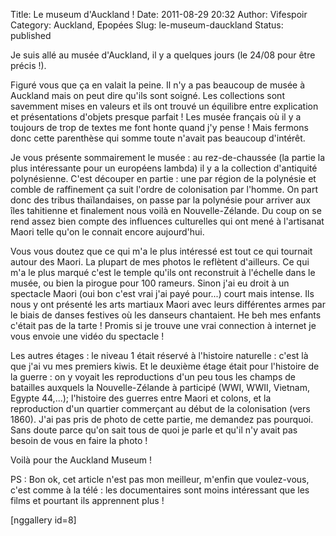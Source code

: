 Title: Le museum d'Auckland !
Date: 2011-08-29 20:32
Author: Vifespoir
Category: Auckland, Epopées
Slug: le-museum-dauckland
Status: published

Je suis allé au musée d'Auckland, il y a quelques jours (le 24/08 pour
être précis !).

Figuré vous que ça en valait la peine. Il n'y a pas beaucoup de musée à
Auckland mais on peut dire qu'ils sont soigné. Les collections sont
savemment mises en valeurs et ils ont trouvé un équilibre entre
explication et présentations d'objets presque parfait ! Les musée
français où il y a toujours de trop de textes me font honte quand j'y
pense ! Mais fermons donc cette parenthèse qui somme toute n'avait pas
beaucoup d'intérêt.

Je vous présente sommairement le musée : au rez-de-chaussée (la partie
la plus intéressante pour un européens lambda) il y a la collection
d'antiquité polynésienne. C'est découper en partie : une par région de
la polynésie et comble de raffinement ça suit l'ordre de colonisation
par l'homme. On part donc des tribus thaïlandaises, on passe par la
polynésie pour arriver aux îles tahitienne et finalement nous voilà en
Nouvelle-Zélande. Du coup on se rend assez bien compte des influences
culturelles qui ont mené à l'artisanat Maori telle qu'on le connait
encore aujourd'hui.

Vous vous doutez que ce qui m'a le plus intéressé est tout ce qui
tournait autour des Maori. La plupart de mes photos le reflètent
d'ailleurs. Ce qui m'a le plus marqué c'est le temple qu'ils ont
reconstruit à l'échelle dans le musée, ou bien la pirogue pour 100
rameurs. Sinon j'ai eu droit à un spectacle Maori (oui bon c'est vrai
j'ai payé pour...) court mais intense. Ils nous y ont présenté les arts
martiaux Maori avec leurs différentes armes par le biais de danses
festives où les danseurs chantaient. He beh mes enfants c'était pas de
la tarte ! Promis si je trouve une vrai connection à internet je vous
envoie une vidéo du spectacle !

Les autres étages : le niveau 1 était réservé à l'histoire naturelle :
c'est là que j'ai vu mes premiers kiwis. Et le deuxième étage était pour
l'histoire de la guerre : on y voyait les reproductions d'un peu tous
les champs de batailles auxquels la Nouvelle-Zélande à participé (WWI,
WWII, Vietnam, Egypte 44,...); l'histoire des guerres entre Maori et
colons, et la reproduction d'un quartier commerçant au début de la
colonisation (vers 1860). J'ai pas pris de photo de cette partie, me
demandez pas pourquoi. Sans doute parce qu'on sait tous de quoi je parle
et qu'il n'y avait pas besoin de vous en faire la photo !

Voilà pour the Auckland Museum !

PS : Bon ok, cet article n'est pas mon meilleur, m'enfin que
voulez-vous, c'est comme à la télé : les documentaires sont moins
intéressant que les films et pourtant ils apprennent plus !

\[nggallery id=8\]
